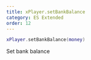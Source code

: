 ```yaml
---
title: xPlayer.setBankBalance
category: ES Extended
order: 12
---
```


```lua
xPlayer.setBankBalance(money)
```

Set bank balance

